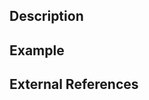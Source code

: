 ## Description
<!-- A clear and concise description of what this PR does -->

## Example
<!-- If this PR adds any functionality, components, or properties, please give at least one example to demonstrate usage -->

## External References
<!-- If this PR closes any issues, please add a list of them down below using the github close syntax -->
<!-- https://help.github.com/articles/closing-issues-using-keywords -->
